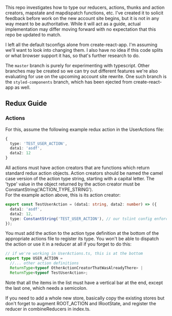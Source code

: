 This repo investigates how to type our reducers, actions, thunks and action creators, mapstate and mapdispatch functions, etc. I've created it to solicit feedback before work on the new account site begins, but it is not in any way meant to be authoritative. While it will act as a guide, actual implementation may differ moving forward with no expectation that this repo be updated to match.

I left all the default tsconfigs alone from create-react-app. I'm assuming we'll want to look into changing them. I also have no idea if this code splits or what browser support it has, so that's further research to do.

The `master` branch is purely for experimenting with typescript. Other branches may be created so we can try out different features we're also evaluating for use on the upcoming account site rewrite. One such branch is the `styled-components` branch, which has been ejected from create-react-app as well.

## Redux Guide

### Actions
For this, assume the following example redux action in the UserActions file:
```ts
{
  type: 'TEST_USER_ACTION',
  data1: 'asdf',
  data2: 12
}
```
All actions must have action creators that are functions which return standard redux action objects. Action creators should be named the camel case version of the action type string, starting with a capital letter. The 'type' value in the object returned by the action creator must be ConstantString('ACTION_TYPE_STRING').  
For the example action above, this is its action creator:
```ts
export const TestUserAction = (data1: string, data2: number) => ({
  data1: 'asdf',
  data2: 12,
  type: ConstantString('TEST_USER_ACTION'), // our tslint config enforces alphabetical ordering in object literals
});
```

You must add the action to the action type definition at the bottom of the appropriate actions file to register its type. You won't be able to dispatch the action or use it in a reducer at all if you forget to do this:  
```ts
// if we're working in UserActions.ts, this is at the bottom
export type USER_ACTION =
  //... other action definitions
  ReturnType<typeof OtherActionCreatorThatWasAlreadyThere> |
  ReturnType<typeof TestUserAction>;
```
Note that all the items in the list must have a vertical bar at the end, except the last one, which needs a semicolon.

If you need to add a whole new store, basically copy the existing stores but don't forget to augment ROOT_ACTION and IRootState, and register the reducer in combineReducers in index.ts.
